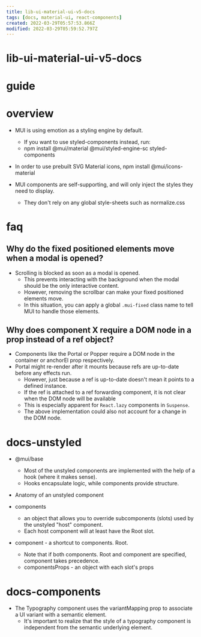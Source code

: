 ```yaml
---
title: lib-ui-material-ui-v5-docs
tags: [docs, material-ui, react-components]
created: 2022-03-29T05:57:53.866Z
modified: 2022-03-29T05:59:52.797Z
---
```


# lib-ui-material-ui-v5-docs

# guide

# overview
- MUI is using emotion as a styling engine by default. 
  - If you want to use styled-components instead, run:
  - npm install @mui/material @mui/styled-engine-sc styled-components
- In order to use prebuilt SVG Material icons, npm install @mui/icons-material

- MUI components are self-supporting, and will only inject the styles they need to display. 
  - They don't rely on any global style-sheets such as normalize.css
# faq

## Why do the fixed positioned elements move when a modal is opened?

- Scrolling is blocked as soon as a modal is opened. 
  - This prevents interacting with the background when the modal should be the only interactive content. 
  - However, removing the scrollbar can make your fixed positioned elements move. 
  - In this situation, you can apply a global `.mui-fixed` class name to tell MUI to handle those elements.

## Why does component X require a DOM node in a prop instead of a ref object?

- Components like the Portal or Popper require a DOM node in the container or anchorEl prop respectively.
- Portal might re-render after it mounts because refs are up-to-date before any effects run. 
  - However, just because a ref is up-to-date doesn't mean it points to a defined instance. 
  - If the ref is attached to a ref forwarding component, it is not clear when the DOM node will be available
  - This is especially apparent for `React.lazy` components in `Suspense`. 
  - The above implementation could also not account for a change in the DOM node.
# docs-unstyled
- @mui/base
  - Most of the unstyled components are implemented with the help of a hook (where it makes sense). 
  - Hooks encapsulate logic, while components provide structure.

- Anatomy of an unstyled component
- components
  - an object that allows you to override subcomponents (slots) used by the unstyled "host" component. 
  - Each host component will at least have the Root slot.
- component - a shortcut to components. Root. 
  - Note that if both components. Root and component are specified, component takes precedence.
  - componentsProps - an object with each slot's props
# docs-components
- The Typography component uses the variantMapping prop to associate a UI variant with a semantic element. 
  - It's important to realize that the style of a typography component is independent from the semantic underlying element.
